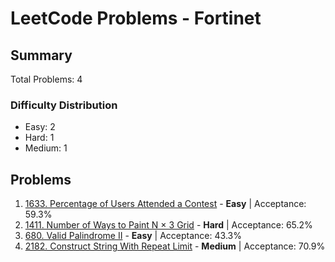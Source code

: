 # LeetCode Problems - Fortinet

## Summary
Total Problems: 4

### Difficulty Distribution

- Easy: 2
- Hard: 1
- Medium: 1

## Problems

1. [1633. Percentage of Users Attended a Contest](https://leetcode.com/problems/percentage-of-users-attended-a-contest/) - **Easy** | Acceptance: 59.3%
2. [1411. Number of Ways to Paint N × 3 Grid](https://leetcode.com/problems/number-of-ways-to-paint-n-3-grid/) - **Hard** | Acceptance: 65.2%
3. [680. Valid Palindrome II](https://leetcode.com/problems/valid-palindrome-ii/) - **Easy** | Acceptance: 43.3%
4. [2182. Construct String With Repeat Limit](https://leetcode.com/problems/construct-string-with-repeat-limit/) - **Medium** | Acceptance: 70.9%